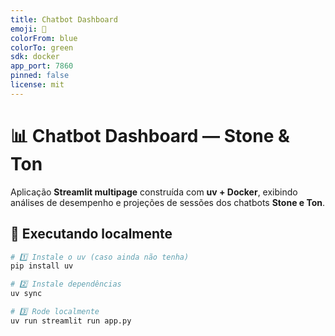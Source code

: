 ```yaml
---
title: Chatbot Dashboard
emoji: 🤖
colorFrom: blue
colorTo: green
sdk: docker
app_port: 7860
pinned: false
license: mit
---
```


# 📊 Chatbot Dashboard — Stone & Ton

Aplicação **Streamlit multipage** construída com **uv + Docker**, exibindo análises de desempenho e projeções de sessões dos chatbots **Stone e Ton**.

## 🚀 Executando localmente

```bash
# 1️⃣ Instale o uv (caso ainda não tenha)
pip install uv

# 2️⃣ Instale dependências
uv sync

# 3️⃣ Rode localmente
uv run streamlit run app.py

```

